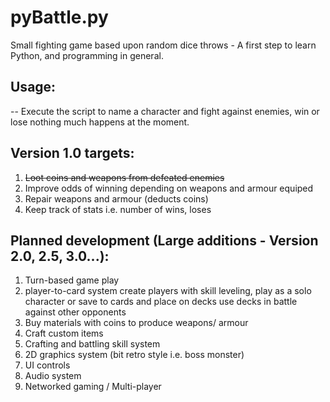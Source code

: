 pyBattle.py
========

Small fighting game based upon random dice throws - A first step to learn Python, and programming in general.

## Usage:

-- Execute the script to name a character and fight against enemies, win or lose nothing much happens at the moment.

## Version 1.0 targets:
1. ~~Loot coins and weapons from defeated enemies~~
2. Improve odds of winning depending on weapons and armour equiped
3. Repair weapons and armour (deducts coins)
4. Keep track of stats i.e. number of wins, loses


## Planned development (Large additions - Version 2.0, 2.5, 3.0...):
1. Turn-based game play
2. player-to-card system
create players with skill leveling, play as a solo character or save to cards and place on decks
use decks in battle against other opponents
3. Buy materials with coins to produce weapons/ armour
4. Craft custom items
5. Crafting and battling skill system
6. 2D graphics system (bit retro style i.e. boss monster)
7. UI controls
8. Audio system
9. Networked gaming / Multi-player
